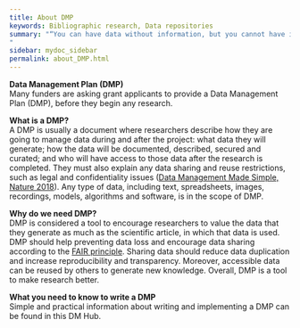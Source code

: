 ```yaml
---
title: About DMP
keywords: Bibliographic research, Data repositories
summary: "“You can have data without information, but you cannot have information without data.” Daniel Keys Moran
"
sidebar: mydoc_sidebar
permalink: about_DMP.html
---
```


**Data Management Plan (DMP)**<br/>Many funders are asking grant applicants to provide a Data Management Plan (DMP), before they begin any research.

**What is a DMP?**<br/>A DMP is usually a document where researchers describe how they are going to manage data during and after the project: what data they will generate; how the data will be documented, described, secured and curated; and who will have access to those data after the research is completed. They must also explain any data sharing and reuse restrictions, such as legal and confidentiality issues ([Data Management Made Simple, Nature 2018](https://www.nature.com/articles/d41586-018-03071-1?utm_source=twt_nnc&utm_medium=social&utm_campaign=naturenews&sf184398395=1 )). Any type of data, including text, spreadsheets, images, recordings, models, algorithms and software, is in the scope of DMP.

**Why do we need DMP?**<br/>DMP is considered a tool to encourage researchers to value the data that they generate as much as the scientific article, in which that data is used. DMP should help preventing data loss and encourage data sharing according to the [FAIR principle](https://www.ncbi.nlm.nih.gov/pmc/articles/PMC4792175/). Sharing data should reduce data duplication and increase reproducibility and transparency. Moreover, accessible data can be reused by others to generate new knowledge. Overall, DMP is a tool to make research better.

**What you need to know to write a DMP**<br/>Simple and practical information about writing and implementing a DMP can be found in this DM Hub.
